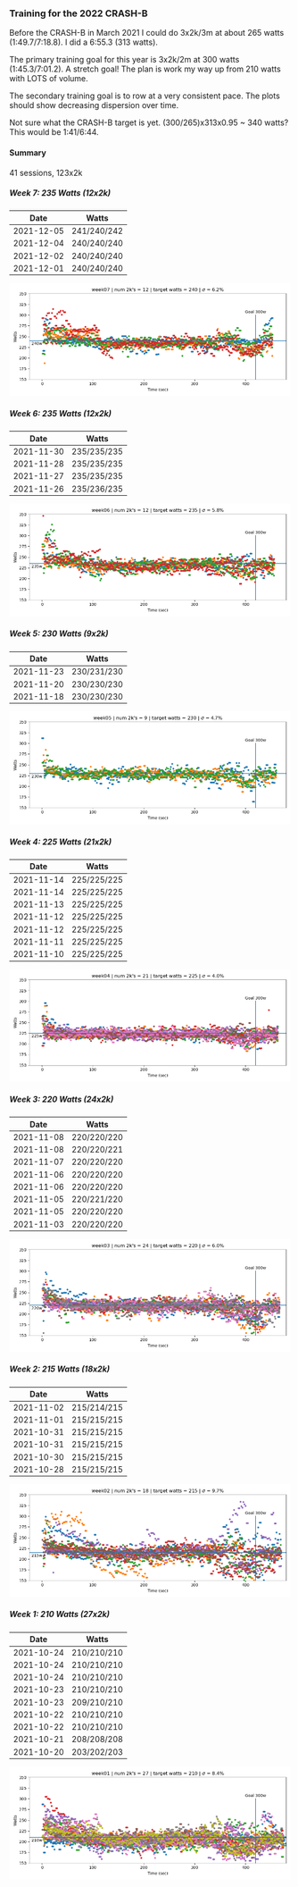 
### Training for the 2022 CRASH-B

Before the CRASH-B in March 2021 I could do 3x2k/3m at about 265 watts (1:49.7/7:18.8). I did a
6:55.3 (313 watts). 

The primary training goal for this year is 3x2k/2m at 300 watts (1:45.3/7:01.2). A stretch goal!
The plan is work my way up from 210 watts with LOTS of volume.

The secondary training goal is to row at a very consistent pace. The plots should show decreasing
dispersion over time.

Not sure what the CRASH-B target is yet. (300/265)x313x0.95 ~ 340 watts? This would be 1:41/6:44.

#### Summary

41 sessions, 123x2k

##### Week 7: 235 Watts (12x2k)

| Date | Watts |
| ---- | ----- |
| 2021-12-05 | 241/240/242 |
| 2021-12-04 | 240/240/240 |
| 2021-12-02 | 240/240/240 |
| 2021-12-01 | 240/240/240 |

![plot](plot_week07.png)

##### Week 6: 235 Watts (12x2k)

| Date | Watts |
| ---- | ----- |
| 2021-11-30 | 235/235/235 |
| 2021-11-28 | 235/235/235 |
| 2021-11-27 | 235/235/235 |
| 2021-11-26 | 235/236/235 |

![plot](plot_week06.png)

##### Week 5: 230 Watts (9x2k)

| Date | Watts |
| ---- | ----- |
| 2021-11-23 | 230/231/230 |
| 2021-11-20 | 230/230/230 |
| 2021-11-18 | 230/230/230 |

![plot](plot_week05.png)

##### Week 4: 225 Watts (21x2k)

| Date | Watts |
| ---- | ----- |
| 2021-11-14 | 225/225/225 |
| 2021-11-14 | 225/225/225 |
| 2021-11-13 | 225/225/225 |
| 2021-11-12 | 225/225/225 |
| 2021-11-12 | 225/225/225 |
| 2021-11-11 | 225/225/225 |
| 2021-11-10 | 225/225/225 |

![plot](plot_week04.png)

##### Week 3: 220 Watts (24x2k)

| Date | Watts |
| ---- | ----- |
| 2021-11-08 | 220/220/220 |
| 2021-11-08 | 220/220/221 |
| 2021-11-07 | 220/220/220 |
| 2021-11-06 | 220/220/220 |
| 2021-11-06 | 220/220/220 |
| 2021-11-05 | 220/221/220 |
| 2021-11-05 | 220/220/220 |
| 2021-11-03 | 220/220/220 |

![plot](plot_week03.png)

##### Week 2: 215 Watts (18x2k)

| Date | Watts |
| ---- | ----- |
| 2021-11-02 | 215/214/215 |
| 2021-11-01 | 215/215/215 |
| 2021-10-31 | 215/215/215 |
| 2021-10-31 | 215/215/215 |
| 2021-10-30 | 215/215/215 |
| 2021-10-28 | 215/215/215 |

![plot](plot_week02.png)

##### Week 1: 210 Watts (27x2k)

| Date | Watts |
| ---- | ----- |
| 2021-10-24 | 210/210/210 |
| 2021-10-24 | 210/210/210 |
| 2021-10-24 | 210/210/210 |
| 2021-10-23 | 210/210/210 |
| 2021-10-23 | 209/210/210 |
| 2021-10-22 | 210/210/210 |
| 2021-10-22 | 210/210/210 |
| 2021-10-21 | 208/208/208 |
| 2021-10-20 | 203/202/203 |

![plot](plot_week01.png)

